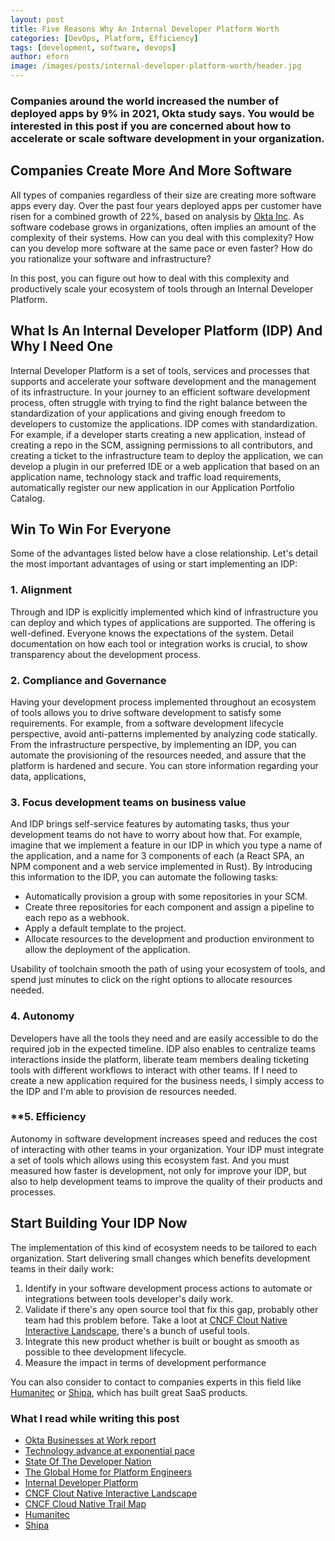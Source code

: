 ```yaml
---
layout: post
title: Five Reasons Why An Internal Developer Platform Worth
categories: [DevOps, Platform, Efficiency]
tags: [development, software, devops]
author: eforn
image: /images/posts/internal-developer-platform-worth/header.jpg
---
```


### Companies around the world increased the number of deployed apps by 9% in 2021, Okta study says. You would be interested in this post if you are concerned about how to accelerate or scale software development in your organization.

## Companies Create More And More Software

All types of companies regardless of their size are creating more software apps every day. Over the past four years deployed apps per customer have risen for a combined growth of 22%, based on analysis by [Okta Inc](https://www.okta.com/businesses-at-work/2021/#fastest-growing-apps). As software codebase grows in organizations, often implies an amount of the complexity of their systems. How can you deal with this complexity? How can you develop more software at the same pace or even faster? How do you rationalize your software and infrastructure?

In this post, you can figure out how to deal with this complexity and productively scale your ecosystem of tools through an Internal Developer Platform. 

## What Is An Internal Developer Platform (IDP) And Why I Need One

Internal Developer Platform is a set of tools, services and processes that supports and accelerate your software development and the management of its infrastructure. In your journey to an efficient software development process, often struggle with trying to find the right balance between the standardization of your applications and giving enough freedom to developers to customize the applications. IDP comes with standardization. For example, if a developer starts creating a new application, instead of creating a repo in the SCM, assigning permissions to all contributors, and creating a ticket to the infrastructure team to deploy the application, we can develop a plugin in our preferred IDE or a web application that based on an application name, technology stack and traffic load requirements, automatically register our new application in our Application Portfolio Catalog.

## Win To Win For Everyone

Some of the advantages listed below have a close relationship. Let's detail the most important advantages of using or start implementing an IDP:

### **1. Alignment**

Through and IDP is explicitly implemented which kind of infrastructure you can deploy and which types of applications are supported. The offering is well-defined. Everyone knows the expectations of the system. Detail documentation on how each tool or integration works is crucial, to show transparency about the development process.

### **2. Compliance and Governance**

Having your development process implemented throughout an ecosystem of tools allows you to drive software development to satisfy some requirements. For example, from a software development lifecycle perspective, avoid anti-patterns implemented by analyzing code statically. From the infrastructure perspective, by implementing an IDP, you can automate the provisioning of the resources needed, and assure that the platform is hardened and secure.
You can store information regarding your data, applications, 

### **3. Focus development teams on business value**

And IDP brings self-service features by automating tasks, thus your development teams do not have to worry about how that. For example, imagine that we implement a feature in our IDP in which you type a name of the application, and a name for 3 components of each (a React SPA, an NPM component and a web service implemented in Rust). By introducing this information to the IDP, you can automate the following tasks:
 * Automatically provision a group with some repositories in your SCM.
 * Create three repositories for each component and assign a pipeline to each repo as a webhook.
 * Apply a default template to the project.
 * Allocate resources to the development and production environment to allow the deployment of the application.

Usability of toolchain smooth the path of using your ecosystem of tools, and spend just minutes to click on the right options to allocate resources needed.

### **4. Autonomy**

Developers have all the tools they need and are easily accessible to do the required job in the expected timeline. IDP also enables to centralize teams interactions inside the platform, liberate team members dealing ticketing tools with different workflows to interact with other teams. If I need to create a new application required for the business needs, I simply access to the IDP and I'm able to provision de resources needed.

### **5. Efficiency

Autonomy in software development increases speed and reduces the cost of interacting with other teams in your organization. Your IDP must integrate a set of tools which allows using this ecosystem fast. And you must measured how faster is development, not only for improve your IDP, but also to help development teams to improve the quality of their products and processes.

## Start Building Your IDP Now

The implementation of this kind of ecosystem needs to be tailored to each organization. Start delivering small changes which benefits development teams in their daily work:
 1. Identify in your software development process actions to automate or integrations between tools developer's daily work.
 2. Validate if there's any open source tool that fix this gap, probably other team had this problem before. Take a loot at [CNCF Clout Native Interactive Landscape](https://landscape.cncf.io/), there's a bunch of useful tools.
 3. Integrate this new product whether is built or bought as smooth as possible to thee development lifecycle.
 4. Measure the impact in terms of development performance

You can also consider to contact to companies experts in this field like [Humanitec](https://humanitec.com/) or [Shipa](https://shipa.io/), which has built great SaaS products.


### What I read while writing this post

- [Okta Businesses at Work report](https://www.okta.com/businesses-at-work/2021/#fastest-growing-apps)
- [Technology advance at exponential pace](https://en.wikipedia.org/wiki/Accelerating_change)
- [State Of The Developer Nation](https://www.slashdata.co/free-resources/state-of-the-developer-nation-21st-edition?)
- [The Global Home for Platform Engineers](https://platformengineering.org/)
- [Internal Developer Platform](https://internaldeveloperplatform.org/)
- [CNCF Clout Native Interactive Landscape](https://landscape.cncf.io/)
- [CNCF Cloud Native Trail Map](https://github.com/cncf/landscape/blob/master/README.md#trail-map)
- [Humanitec](https://humanitec.com/)
- [Shipa](https://shipa.io/)